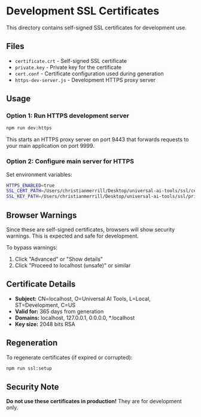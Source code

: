 # Development SSL Certificates

This directory contains self-signed SSL certificates for development use.

## Files

- `certificate.crt` - Self-signed SSL certificate
- `private.key` - Private key for the certificate
- `cert.conf` - Certificate configuration used during generation
- `https-dev-server.js` - Development HTTPS proxy server

## Usage

### Option 1: Run HTTPS development server
```bash
npm run dev:https
```

This starts an HTTPS proxy server on port 9443 that forwards requests to your main application on port 9999.

### Option 2: Configure main server for HTTPS
Set environment variables:
```bash
HTTPS_ENABLED=true
SSL_CERT_PATH=/Users/christianmerrill/Desktop/universal-ai-tools/ssl/certificate.crt
SSL_KEY_PATH=/Users/christianmerrill/Desktop/universal-ai-tools/ssl/private.key
```

## Browser Warnings

Since these are self-signed certificates, browsers will show security warnings. This is expected and safe for development.

To bypass warnings:
1. Click "Advanced" or "Show details"
2. Click "Proceed to localhost (unsafe)" or similar

## Certificate Details

- **Subject:** CN=localhost, O=Universal AI Tools, L=Local, ST=Development, C=US
- **Valid for:** 365 days from generation
- **Domains:** localhost, 127.0.0.1, 0.0.0.0, *.localhost
- **Key size:** 2048 bits RSA

## Regeneration

To regenerate certificates (if expired or corrupted):
```bash
npm run ssl:setup
```

## Security Note

**Do not use these certificates in production!** They are for development only.
